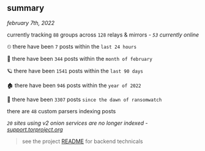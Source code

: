 
## summary
_february 7th, 2022_

currently tracking `88` groups across `128` relays & mirrors - _`53` currently online_

⏲ there have been `7` posts within the `last 24 hours`

🦈 there have been `344` posts within the `month of february`

🪐 there have been `1541` posts within the `last 90 days`

🏚 there have been `946` posts within the `year of 2022`

🦕 there have been `3307` posts `since the dawn of ransomwatch`

there are `48` custom parsers indexing posts

_`20` sites using v2 onion services are no longer indexed - [support.torproject.org](https://support.torproject.org/onionservices/v2-deprecation/)_

> see the project [README](https://github.com/thetanz/ransomwatch#ransomwatch--) for backend technicals
